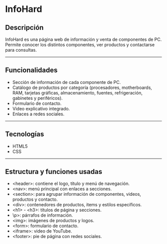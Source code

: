 # InfoHard

## Descripción
InfoHard es una página web de información y venta de componentes de PC. Permite conocer los distintos componentes, ver productos y contactarse para consultas.

---

## Funcionalidades
- Sección de información de cada componente de PC.
- Catálogo de productos por categoría (procesadores, motherboards, RAM, tarjetas gráficas, almacenamiento, fuentes, refrigeración, gabinetes y periféricos).
- Formulario de contacto.
- Video explicativo integrado.
- Enlaces a redes sociales.

---

## Tecnologías
- HTML5
- CSS

---

## Estructura y funciones usadas
- \<header>: contiene el logo, título y menú de navegación.
- \<nav>: menú principal con enlaces a secciones.
- \<section>: para agrupar información de componentes, videos, productos y contacto.
- \<div>: contenedores de productos, items y estilos específicos.
- \<h1> - \<h3>: títulos de página y secciones.
- \p>: párrafos de información.
- \<img>: imágenes de productos y logos.
- \<form>: formulario de contacto.
- \<iframe>: video de YouTube.
- \<footer>: pie de página con redes sociales.


